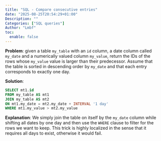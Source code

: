 ```yaml
---
title: "SQL - Compare consecutive entries"
date: "2025-08-25T20:54:29+01:00"
Description: ""
Categories: ["SQL queries"]
Author: "Lmbf"
toc:
  enable: false
---
```



**Problem**: given a table `my_table` with an `id` column, a date column called `my_date` and a numerically valued column `my_value`, return the IDs of the rows whose `my_value` value is larger than their predecessor. Assume that the table is sorted in descending order by `my_date` and that each entry corresponds to exactly one day.

**Solution**:

```sql
SELECT mt1.id
FROM my_table AS mt1
JOIN my_table AS mt2
ON mt1.my_date = mt2.my_date + INTERVAL '1 day'
WHERE mt1.my_value > mt2.my_value
```

**Explanation**: We simply join the table on itself by the `my_date` column while shifting all dates by one day and then use the `WHERE` clause to filter for the rows we want to keep. This trick is highly localized in the sense that it requires all days to exist, otherwise it would fail.
